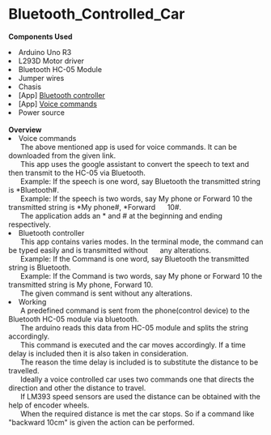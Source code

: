 # Bluetooth_Controlled_Car
<b> Components Used </b>
<li> Arduino Uno R3
<li> L293D Motor driver
<li> Bluetooth HC-05 Module
<li> Jumper wires
<li> Chasis
<li> [App] <a href="https://play.google.com/store/apps/details?id=com.giumig.apps.bluetoothserialmonitor">Bluetooth controller</a>
<li> [App] <a href="https://amr-voice.en.aptoide.com/app"> Voice commands</a>
<li> Power source
<br><br>
<b> Overview </b><br>
<li>Voice commands<br>
 &nbsp;&nbsp;&nbsp;&nbsp;&nbsp; The above mentioned app is used for voice commands. It can be downloaded from the given link.<br>
 &nbsp;&nbsp;&nbsp;&nbsp;&nbsp; This app uses the google assistant to convert the speech to text and then transmit to the HC-05 via Bluetooth.<br>
 &nbsp;&nbsp;&nbsp;&nbsp;&nbsp; Example: If the speech is one word, say Bluetooth the transmitted string is *Bluetooth#.<br>
 &nbsp;&nbsp;&nbsp;&nbsp;&nbsp; Example: If the speech is two words, say My phone or Forward 10 the transmitted string is *My phone#, *Forward &nbsp;&nbsp;&nbsp;&nbsp;&nbsp;10#.<br>
 &nbsp;&nbsp;&nbsp;&nbsp;&nbsp; The application adds an * and # at the beginning and ending respectively.<br>
<li>Bluetooth controller<br>
  &nbsp;&nbsp;&nbsp;&nbsp;&nbsp; This app contains varies modes. In the terminal mode, the command can be typed easily and is transmitted without &nbsp;&nbsp;&nbsp;&nbsp;&nbsp;any alterations.<br>
  &nbsp;&nbsp;&nbsp;&nbsp;&nbsp; Example: If the Command is one word, say Bluetooth the transmitted string is Bluetooth.<br>
  &nbsp;&nbsp;&nbsp;&nbsp;&nbsp; Example: If the Command is two words, say My phone or Forward 10 the transmitted string is My phone, Forward 10.<br>
  &nbsp;&nbsp;&nbsp;&nbsp;&nbsp; The given command is sent without any alterations.<br>
<li>Working<br>
  &nbsp;&nbsp;&nbsp;&nbsp;&nbsp; A predefined command is sent from the phone(control device) to the Bluetooth HC-05 module via bluetooth.<br>
  &nbsp;&nbsp;&nbsp;&nbsp;&nbsp; The arduino reads this data from HC-05 module and splits the string accordingly.<br>
  &nbsp;&nbsp;&nbsp;&nbsp;&nbsp; This command is executed and the car moves accordingly. If a time delay is included then it is also taken in consideration.<br>
  &nbsp;&nbsp;&nbsp;&nbsp;&nbsp; The reason the time delay is included is to substitute the distance to be travelled.<br>
  &nbsp;&nbsp;&nbsp;&nbsp;&nbsp; Ideally a voice controlled car uses two commands one that directs the direction and other the distance to travel.<br>
  &nbsp;&nbsp;&nbsp;&nbsp;&nbsp; If LM393 speed sensors are used the distance can be obtained with the help of encoder wheels.<br>
  &nbsp;&nbsp;&nbsp;&nbsp;&nbsp; When the required distance is met the car stops. So if a command like "backward 10cm" is given the action can be performed.<br>
